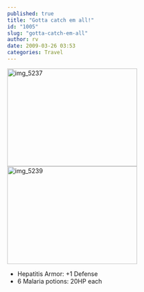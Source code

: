 ```yaml
---
published: true
title: "Gotta catch em all!"
id: "1005"
slug: "gotta-catch-em-all"
author: rv
date: 2009-03-26 03:53
categories: Travel
---
```

<a href="https://s3.amazonaws.com/cfwblog/uploads/2009/03/img_5237.jpg"><img class="aligncenter size-medium wp-image-1003" title="img_5237" src="https://s3.amazonaws.com/cfwblog/uploads/2009/03/img_5237.jpg?w=300" alt="img_5237" width="300" height="225" /></a><a href="https://s3.amazonaws.com/cfwblog/uploads/2009/03/img_5239.jpg"><img class="aligncenter size-medium wp-image-1004" title="img_5239" src="https://s3.amazonaws.com/cfwblog/uploads/2009/03/img_5239.jpg?w=300" alt="img_5239" width="300" height="225" /></a>
<ul>
	<li>Hepatitis Armor: +1 Defense</li>
	<li>6 Malaria potions: 20HP each</li>
</ul>